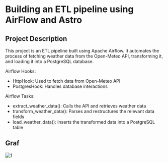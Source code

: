 # Building an ETL pipeline using AirFlow and Astro

## Project Description

This project is an ETL pipeline built using Apache Airflow. It automates the process of fetching weather data from the Open-Meteo API, transforming it, and loading it into a PostgreSQL database.

Airflow Hooks:
<ul>
<li>HttpHook: Used to fetch data from Open-Meteo API</li>
<li>PostgresHook: Handles database interactions</li>
</ul>

Airflow Tasks:
<ul>
<li>extract_weather_data(): Calls the API and retrieves weather data</li>
<li>transform_weather_data(): Parses and restructures the relevant data fields</li>
<li>load_weather_data(): Inserts the transformed data into a PostgreSQL table</li>
</ul>

## Graf

![1](https://github.com/user-attachments/assets/b2a1f615-803c-48c6-9a09-d3a8f73e78d5)
